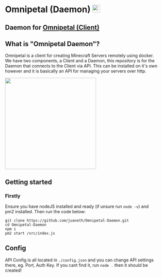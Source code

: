 # Omnipetal (Daemon) <img src="https://user-images.githubusercontent.com/68202118/162853416-0ca7c63b-0d6d-4d28-9c5c-3f165bb31811.png" width="25" height="25">
## Daemon for [Omnipetal (Client)](https://github.com/juaneth/Omnipetal)

## What is "Omnipetal Daemon"?
Omnipetal is a client for creating Minecraft Servers remotely using docker. We have two components, a Client and a Daemon, this repository is for the Daemon that connects to the Client via API. This can be installed on it's own however and it is basically an API for managing your servers over http.

<img src="https://user-images.githubusercontent.com/68202118/163295548-453fee68-0ef9-4483-bff4-75d16dda3776.png" height="300">

## Getting started

### Firstly
Ensure you have nodeJS installed and ready (if unsure run `node -v`) and pm2 installed. Then run the code below:

```
git clone https://github.com/juaneth/Omnipetal-Daemon.git
cd Omnipetal-Daemon
npm i
pm2 start /src/index.js
```

## Config

API Config is all located in `./config.json` and you can change API settings there, eg. Port, Auth Key. If you cant find it, run `node .` then it should be created!
